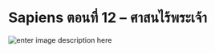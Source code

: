 Sapiens ตอนที่ 12 – ศาสนไร้พระเจ้า
==

![enter image description here](https://anontawong.files.wordpress.com/2017/03/20170305_sapiens12.png?w=676)



<!--stackedit_data:
eyJoaXN0b3J5IjpbLTEwNzU1MzU2OF19
-->